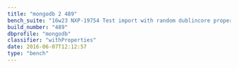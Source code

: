 ```yaml
---
title: "mongodb 2 489"
bench_suite: "16w23 NXP-19754 Test import with random dublincore properties"
build_number: "489"
dbprofile: "mongodb"
classifier: "withProperties"
date: 2016-06-07T12:12:57
type: "bench"
---
```

